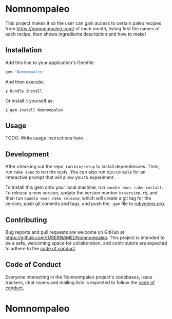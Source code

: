 # Nomnompaleo

This project makes it so the user can gain access to certain paleo recipes from https://nomnompaleo.com/ of each month, listing first the names of each recipe, then shows ingredients description and how to make!

## Installation

Add this line to your application's Gemfile:

```ruby
gem 'Nomnompaleo'
```

And then execute:

    $ bundle install

Or install it yourself as:

    $ gem install Nomnompaleo

## Usage

TODO: Write usage instructions here

## Development

After checking out the repo, run `bin/setup` to install dependencies. Then, run `rake spec` to run the tests. You can also run `bin/console` for an interactive prompt that will allow you to experiment.

To install this gem onto your local machine, run `bundle exec rake install`. To release a new version, update the version number in `version.rb`, and then run `bundle exec rake release`, which will create a git tag for the version, push git commits and tags, and push the `.gem` file to [rubygems.org](https://rubygems.org).

## Contributing

Bug reports and pull requests are welcome on GitHub at https://github.com/[USERNAME]/Nomnompaleo. This project is intended to be a safe, welcoming space for collaboration, and contributors are expected to adhere to the [code of conduct](https://github.com/[USERNAME]/Nomnompaleo/blob/master/CODE_OF_CONDUCT.md).


## Code of Conduct

Everyone interacting in the Nomnompaleo project's codebases, issue trackers, chat rooms and mailing lists is expected to follow the [code of conduct](https://github.com/[USERNAME]/Nomnompaleo/blob/master/CODE_OF_CONDUCT.md).
# Nomnompaleo

